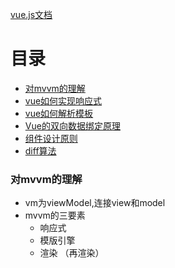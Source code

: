 [vue.js文档](https://cn.vuejs.org/)
# 目录
- [对mvvm的理解](#对mvvm的理解)
- [vue如何实现响应式](#vue如何实现响应式)
- [vue如何解析模板](#vue如何解析模板)
- [Vue的双向数据绑定原理](#Vue的双向数据绑定原理)
- [组件设计原则](#组件设计原则)
- [diff算法](#diff算法)

### 对mvvm的理解
- vm为viewModel,连接view和model
- mvvm的三要素
  - 响应式
  - 模版引擎
  - 渲染 （再渲染）
